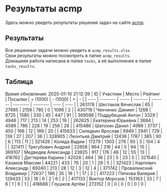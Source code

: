 # Результаты acmp
Здесь можно увидеть результаты решения задач на сайте [acmp](https://acmp.ru). 

## Результаты
Все решенные задачи можно увидеть в `acmp_results.xlsx`.   
Свои результаты можно посмотреть в папке `acmp_results`.  
Домашняя работа написана в папке `tasks`, а её выполнение в папке `tasks_results`.

## Таблица
Время обновления: 2025-01-10 21:12:39
| ID   | Участник | Место | Рейтинг | Посылки | + (1000) | - (1000) | +    | -    |
| ---- | -------- | ----- | ------- | ------- | -------- | -------- | ---- | ---- |
| 263178 | Шестаков Вячеслав | 65 | 27685 | 2158 | 785 | 0 | 1096 | 2 |
| 430719 | Ченченко Даниил | 1268 | 8725 | 1580 | 330 | 45 | 447 | 91 |
| 369588 | Поддубецкий Антон | 3329 | 4946 | 717 | 213 | 14 | 253 | 19 |
| 262625 | Екатерина Юрьевна | 3684 | 4589 | 786 | 228 | 19 | 256 | 28 |
| 415486 | Шатохин Данил | 4989 | 3737 | 450 | 166 | 12 | 189 | 20 |
| 415633 | Селедкин Ярослав | 6949 | 2941 | 729 | 139 | 27 | 207 | 36 |
| 328905 | Леонтьев Дмитрий | 12436 | 1787 | 385 | 90 | 6 | 113 | 11 |
| 321426 | Коляда Вадим | 17279 | 1303 | 276 | 93 | 3 | 104 | 4 |
| 321411 | Трегубович Андрей | 22858 | 964 | 316 | 44 | 5 | 94 | 15 |
| 369107 | Медведев Александр | 23925 | 917 | 176 | 46 | 12 | 55 | 13 |
| 416762 | Дегтерева Карина | 42028 | 464 | 36 | 23 | 5 | 23 | 5 |
| 321540 | Казаков Максим | 44221 | 433 | 76 | 20 | 1 | 29 | 5 |
| 321423 | Карпович Александр | 69240 | 213 | 28 | 12 | 3 | 12 | 4 |
| 371742 | Провалинский Владимир | 72637 | 196 | 35 | 16 | 1 | 17 | 2 |
| 417223 | Пяткова Валерия | 129433 | 53 | 18 | 6 | 2 | 6 | 2 |
| 417133 | Виктор Морозов | 153163 | 33 | 7 | 6 | 1 | 6 | 1 |
| 418688 | Глушков Артём | 273152 | 0 | 0 | 0 | 0 | 0 | 0 |
